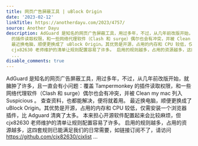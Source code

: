 ```yaml
---
title: 网页广告屏蔽工具 | uBlock Origin
date: '2023-02-12'
linkTitle: https://anotherdayu.com/2023/4757/
source: Another Dayu
description: AdGuard 是知名的网页广告屏蔽工具，用过多年，不过，从几年前改版开始，就臃肿了许多，且一直会有小问题：覆盖 Tampermonkey
  的插件读取权限，和一些网络代理软件（Clash 和 surge）偶尔也会有冲突，并被 Clean my mac 列入 Suspicious 。 查查资料，也都能解决，便将就着用。
  最近换电脑，顺便更换成了 uBlock Origin。其优势是开源，占用的内存和 CPU 较低，仅需安装一个浏览器插件，比 Adguard 清爽了太多。 本来担心开源软件配置起来会比较麻烦，但
  cjx82630 老师维护的清单让规则配置容易了许多。 启用的规则越多，占用的资源越多，这四套规则已能满足我们的日常需要，如链接订阅不了，请访问 https://github.com/cjx82630/cjxlist
  ...
disable_comments: true
---
```

AdGuard 是知名的网页广告屏蔽工具，用过多年，不过，从几年前改版开始，就臃肿了许多，且一直会有小问题：覆盖 Tampermonkey 的插件读取权限，和一些网络代理软件（Clash 和 surge）偶尔也会有冲突，并被 Clean my mac 列入 Suspicious 。 查查资料，也都能解决，便将就着用。 最近换电脑，顺便更换成了 uBlock Origin。其优势是开源，占用的内存和 CPU 较低，仅需安装一个浏览器插件，比 Adguard 清爽了太多。 本来担心开源软件配置起来会比较麻烦，但 cjx82630 老师维护的清单让规则配置容易了许多。 启用的规则越多，占用的资源越多，这四套规则已能满足我们的日常需要，如链接订阅不了，请访问 https://github.com/cjx82630/cjxlist ...
